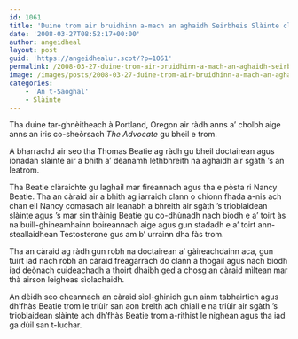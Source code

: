 ```yaml
---
id: 1061
title: 'Duine trom air bruidhinn a-mach an aghaidh Seirbheis Slàinte claon-breitheach'
date: '2008-03-27T08:52:17+00:00'
author: angeidheal
layout: post
guid: 'https://angeidhealur.scot/?p=1061'
permalink: /2008-03-27-duine-trom-air-bruidhinn-a-mach-an-aghaidh-seirbheis-slainte-claon-breitheach/
image: /images/posts/2008-03-27-duine-trom-air-bruidhinn-a-mach-an-aghaidh-seirbheis-slainte-claon-breitheach.webp
categories:
    - 'An t-Saoghal'
    - Slàinte
---
```


Tha duine tar-ghnèitheach à Portland, Oregon air ràdh anns a’ cholbh aige anns an iris co-sheòrsach *The Advocate* gu bheil e trom.

A bharrachd air seo tha Thomas Beatie ag ràdh gu bheil doctairean agus ionadan slàinte air a bhith a’ dèanamh lethbhreith na aghaidh air sgàth ’s an leatrom.

Tha Beatie clàraichte gu laghail mar fireannach agus tha e pòsta ri Nancy Beatie. Tha an càraid air a bhith ag iarraidh clann o chionn fhada a-nis ach chan eil Nancy comasach air leanabh a bhreith air sgàth ’s trioblaidean slàinte agus ’s mar sin thàinig Beatie gu co-dhùnadh nach biodh e a’ toirt às na buill-ghineamhainn boireannach aige agus gun stadadh e a’ toirt ann-steallaidhean Testosterone gus am b’ urrainn dha fàs trom.

Tha an càraid ag ràdh gun robh na doctairean a’ gàireachdainn aca, gun tuirt iad nach robh an càraid freagarrach do clann a thogail agus nach biodh iad deònach cuideachadh a thoirt dhaibh ged a chosg an càraid mìltean mar thà airson leigheas sìolachaidh.

An dèidh seo cheannach an càraid sìol-ghinidh gun ainm tabhairtich agus dh’fhàs Beatie trom le triùir san aon breith ach chiall e na triùir air sgàth ’s trioblaidean slàinte ach dh’fhàs Beatie trom a-rithist le nighean agus tha iad ga dùil san t-Iuchar.
